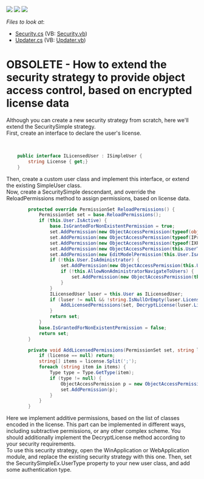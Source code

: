 <!-- default badges list -->
![](https://img.shields.io/endpoint?url=https://codecentral.devexpress.com/api/v1/VersionRange/134075413/11.2.5%2B)
[![](https://img.shields.io/badge/Open_in_DevExpress_Support_Center-FF7200?style=flat-square&logo=DevExpress&logoColor=white)](https://supportcenter.devexpress.com/ticket/details/E2184)
[![](https://img.shields.io/badge/📖_How_to_use_DevExpress_Examples-e9f6fc?style=flat-square)](https://docs.devexpress.com/GeneralInformation/403183)
<!-- default badges end -->
<!-- default file list -->
*Files to look at*:

* [Security.cs](./CS/Solution41.Module/Security.cs) (VB: [Security.vb](./VB/Solution41.Module/Security.vb))
* [Updater.cs](./CS/Solution41.Module/Updater.cs) (VB: [Updater.vb](./VB/Solution41.Module/Updater.vb))
<!-- default file list end -->
# OBSOLETE - How to extend the security strategy to provide object access control, based on encrypted license data


<p>Although you can create a new security strategy from scratch, here we'll extend the SecuritySimple strategy.<br />
First, create an interface to declare the user's license.</p><br />


```cs
    public interface ILicensedUser : ISimpleUser {
        string License { get;}
    }

```

<p>Then, create a custom user class and implement this interface, or extend the existing SimpleUser class.<br />
Now, create a SecuritySimple descendant, and override the ReloadPermissions method to assign permissions, based on license data.<br />
</p>

```cs
        protected override PermissionSet ReloadPermissions() {
            PermissionSet set = base.ReloadPermissions();
            if (this.User.IsActive) {
                base.IsGrantedForNonExistentPermission = true;
                set.AddPermission(new ObjectAccessPermission(typeof(object), ObjectAccess.AllAccess));
                set.AddPermission(new ObjectAccessPermission(typeof(IPropertyBag), ObjectAccess.AllAccess));
                set.AddPermission(new ObjectAccessPermission(typeof(IXPSimpleObject), ObjectAccess.NoAccess));
                set.AddPermission(new ObjectAccessPermission(this.UserType, ObjectAccess.AllAccess));
                set.AddPermission(new EditModelPermission(this.User.IsAdministrator ? ModelAccessModifier.Allow : ModelAccessModifier.Deny));
                if (!this.User.IsAdministrator) {
                    set.AddPermission(new ObjectAccessPermission(this.UserType, ObjectAccess.ChangeAccess, ObjectAccessModifier.Deny));
                    if (!this.AllowNonAdministratorNavigateToUsers) {
                        set.AddPermission(new ObjectAccessPermission(this.UserType, ObjectAccess.Navigate, ObjectAccessModifier.Deny));
                    }
                }
                ILicensedUser luser = this.User as ILicensedUser;
                if (luser != null && !string.IsNullOrEmpty(luser.License)) {
                    AddLicensedPermissions(set, DecryptLicense(luser.License));
                }
                return set;
            }
            base.IsGrantedForNonExistentPermission = false;
            return set;
        }

        private void AddLicensedPermissions(PermissionSet set, string license) {
            if (license == null) return;
            string[] items = license.Split(';');
            foreach (string item in items) {
                Type type = Type.GetType(item);
                if (type != null) {
                    ObjectAccessPermission p = new ObjectAccessPermission(type, ObjectAccess.AllAccess);
                    set.AddPermission(p);
                }
            }
        }


```

<p>Here we implement additive permissions, based on the list of classes encoded in the license. This part can be implemented in different ways, including subtractive permissions, or any other complex scheme. You should additionally implement the DecryptLicense method according to your security requirements.<br />
To use this security strategy, open the WinApplication or WebApplication module, and replace the existing security strategy with this one. Then, set the SecuritySimpleEx.UserType property to your new user class, and add some authentication type.</p>

<br/>



